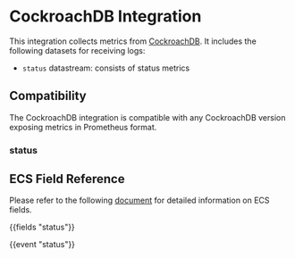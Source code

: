 # CockroachDB Integration

This integration collects metrics from [CockroachDB](https://www.cockroachlabs.com/docs/stable/developer-guide-overview.html). It includes the following datasets for receiving logs:

- `status` datastream: consists of status metrics

## Compatibility

The CockroachDB integration is compatible with any CockroachDB version
exposing metrics in Prometheus format.

### status

## ECS Field Reference

Please refer to the following [document](https://www.elastic.co/guide/en/ecs/current/ecs-field-reference.html) for detailed information on ECS fields.

{{fields "status"}}

{{event "status"}}

